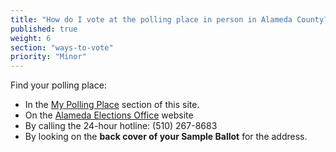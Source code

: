 ```yaml
---
title: "How do I vote at the polling place in person in Alameda County?"
published: true
weight: 6
section: "ways-to-vote"
priority: "Minor"
---
```

Find your polling place:  
- In the [My Polling Place](#section-my-polling-place) section of this site.  
- On the [Alameda Elections Office](https://www.acgov.org/alco_ssl_app/rov/voter_info/voter_profile.jsp?formLanguage=E) website  
- By calling the 24-hour hotline: (510) 267-8683  
- By looking on the **back cover of your Sample Ballot** for the address.  
